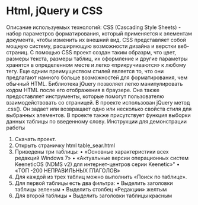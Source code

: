# Html, jQuery и CSS
Описание используемых технологий:
	CSS (Cascading Style Sheets) - набор параметров форматирования, который применяется к элементам документа, чтобы изменить их внешний вид. CSS представляет собой мощную систему, расширяющую возможности дизайна и верстки веб-страниц.
	С помощью CSS проект создан таким образрм, что цвет, размеры текста, размеры таблиц, их оформление  и другие параметры хранятся в определенном месте и легко «прикручиваются» к любому тегу. Еще одним преимуществом стилей является то, что они предлагают намного больше возможностей для форматирования, чем обычный HTML.
	Библиотека jQuery позволяет легко манипулировать кодом HTML после его отображения в браузере. Она также предоставляет инструменты, которые помогут пользователю взаимодействовать со страницей.
	В проекте использован jQuery метод .css(). Он задает или возвращает одно или несколько свойств стиля для выбранных элементов.
	В проекте также присутствует функция выборки данных таблицы по введенному слову.
Инструкции для демонстрации работы
1)	Скачать проект.
2)	Открыть страничку html table_sear.html
3)	Приведены три таблицы:
•	«Основные характеристики всех редакций Windows 7»
•	«Актуальные версии операционных систем KeeneticOS (NDMS v2) для интернет-центров серии Keenetic»"
•	«ТОП -200 НЕПРАВИЛЬНЫХ ГЛАГОЛОВ»
4)	Для каждой из трех таблиц можно выполнить «Поиск по таблице».
5)	Для первой таблицы есть два фильтра: 
•	Выделить заголовки таблицы зеленым
•	Выделить столбец «Редакции» желтым
6)	Для второй таблицы
•	Выделить заголовки таблицы красным

